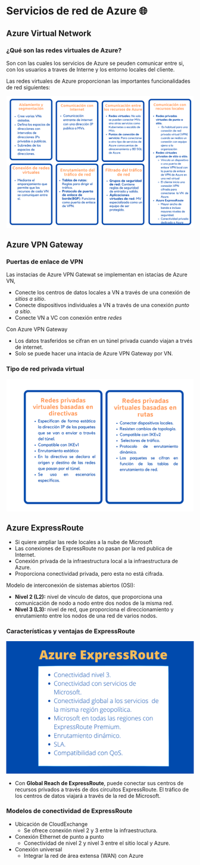 # Servicios de red de Azure :globe_with_meridians:

## Azure Virtual Network

### ¿Qué son las redes virtuales de Azure?

Son con las cuales los servicios de Azure se peuden comunicar entre si, con los usuarios a traves de Interne y los entorno locales del cliente.

Las redes virtuales de Azure proporcionan las importantes funcionalidades de red siguientes:

<p align="center"> 
    <strong></strong>
    <img alt="TiposNubes" src="../Imagenes/VN.png"
    <strong></strong>
</p>

## Azure VPN Gateway

### Puertas de enlace de VPN
Las instacias de Azure VPN Gatewat se implementan en istacias de Azure VN,
* Conecte los centros de datos locales a VN a través de una conexión de *sitios a sitio*.
* Conecte dispositivos individuales a VN a través de una conexión *punto a sitio*.
* Conecte VN a VC con conexión entre  *redes* 
  

Con Azure VPN Gateway
* Los datos trasferidos se cifran en un túnel privada cuando viajan a trvés de internet.
* Solo se puede hacer una intacia de Azure VPN Gateway por VN.
  
### Tipo de red privada virtual

<p align="center"> 
    <strong></strong>
    <img alt="TiposNubes" src="../Imagenes/TypeoGVN.png"
    <strong></strong>
</p>


 
## Azure ExpressRoute
* Si quiere ampliar las rede locales a la nube de Microsoft
* Las conexiones de ExpressRoute no pasan por la red publica de Internet.
* Conexión privada de la infraestructura local a la infraestructura de Azure.
*  Proporciona conectividad privada, pero esta no está cifrada.
  
Modelo de interconexión de sistemas abiertos (OSI):
- **Nivel 2 (L2):** nivel de vínculo de datos, que proporciona una comunicación de nodo a nodo entre dos nodos de la misma red.
- **Nivel 3 (L3):** nivel de red, que proporciona el direccionamiento y enrutamiento entre los nodos de una red de varios nodos.

### Características y ventajas de ExpressRoute

<p align="center"> 
    <strong></strong>
    <img alt="TiposNubes" src="../Imagenes/ExpressRoute.png"
    <strong></strong>
</p>

* Con **Global Reach de ExpressRoute**, puede conectar sus centros de recursos privados a través de dos circuitos ExpressRoute. El tráfico de los centros de datos viajará a través de la red de Microsoft.


### Modelos de conectividad de ExpressRoute

* Ubicación de CloudExchange
  * Se ofrece conexión nivel 2 y 3 entre la infraestructura.
* Conexión Ethernet de punto a punto
  * Conectividad de nivel 2 y nivel 3 entre el sitio local y Azure.
* Conexión universal
    * Integrar la red de área extensa (WAN) con Azure 
